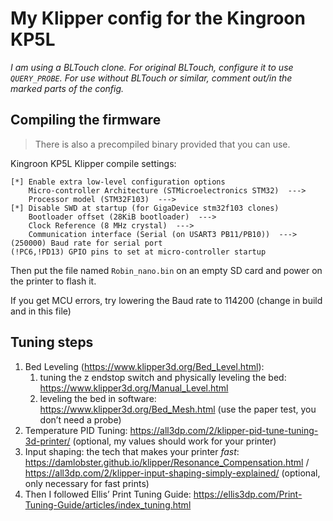 # My Klipper config for the Kingroon KP5L
*I am using a BLTouch clone. For original BLTouch, configure it to use `QUERY_PROBE`. For use without BLTouch or similar, comment out/in the marked parts of the config.* 

## Compiling the firmware
> There is also a precompiled binary provided that you can use.

Kingroon KP5L Klipper compile settings:

```
[*] Enable extra low-level configuration options
    Micro-controller Architecture (STMicroelectronics STM32)  --->
    Processor model (STM32F103)  --->
[*] Disable SWD at startup (for GigaDevice stm32f103 clones)
    Bootloader offset (28KiB bootloader)  --->
    Clock Reference (8 MHz crystal)  --->
    Communication interface (Serial (on USART3 PB11/PB10))  --->
(250000) Baud rate for serial port
(!PC6,!PD13) GPIO pins to set at micro-controller startup
```

Then put the file named `Robin_nano.bin` on an empty SD card and power on the printer to flash it.

If you get MCU errors, try lowering the Baud rate to 114200 (change in build and in this file)

## Tuning steps
1. Bed Leveling (https://www.klipper3d.org/Bed_Level.html):
   1. tuning the z endstop switch and physically leveling the bed: https://www.klipper3d.org/Manual_Level.html
   2. leveling the bed in software: https://www.klipper3d.org/Bed_Mesh.html (use the paper test, you don’t need a probe)
2. Temperature PID Tuning: https://all3dp.com/2/klipper-pid-tune-tuning-3d-printer/ (optional, my values should work for your printer)
3. Input shaping: the tech that makes your printer *fast*: https://damlobster.github.io/klipper/Resonance_Compensation.html / https://all3dp.com/2/klipper-input-shaping-simply-explained/ (optional, only necessary for fast prints)
4. Then I followed Ellis’ Print Tuning Guide: https://ellis3dp.com/Print-Tuning-Guide/articles/index_tuning.html
